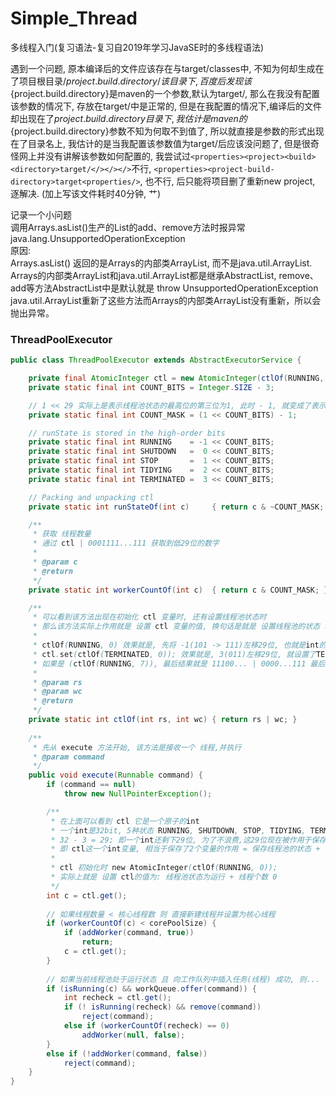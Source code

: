 # Simple_Thread
多线程入门(复习语法-复习自2019年学习JavaSE时的多线程语法)

遇到一个问题, 原本编译后的文件应该存在与target/classes中, 不知为何却生成在了项目根目录/${project.build.directory}/该目录下, 
百度后发现该${project.build.directory}是maven的一个参数,默认为target/, 那么在我没有配置该参数的情况下, 存放在target/中是正常的,
但是在我配置的情况下,编译后的文件却出现在了${project.build.directory}目录下, 我估计是maven的${project.build.directory}参数不知为何取不到值了,
所以就直接是参数的形式出现在了目录名上, 我估计的是当我配置该参数值为target/后应该没问题了, 但是很奇怪网上并没有讲解该参数如何配置的,
我尝试过`<properties><project><build><directory>target/</></></>`不行, `<properties><project-build-directory>target<properties/>`,
也不行, 后只能将项目删了重新new project, 逐解决. (加上写该文件耗时40分钟, 艹)

记录一个小问题  
调用Arrays.asList()生产的List的add、remove方法时报异常 java.lang.UnsupportedOperationException  
原因:  
Arrays.asList() 返回的是Arrays的内部类ArrayList, 而不是java.util.ArrayList.  
Arrays的内部类ArrayList和java.util.ArrayList都是继承AbstractList, remove、add等方法AbstractList中是默认就是 throw UnsupportedOperationException  
java.util.ArrayList重新了这些方法而Arrays的内部类ArrayList没有重新，所以会抛出异常。


### ThreadPoolExecutor
```java
public class ThreadPoolExecutor extends AbstractExecutorService {

    private final AtomicInteger ctl = new AtomicInteger(ctlOf(RUNNING, 0));
    private static final int COUNT_BITS = Integer.SIZE - 3;

    // 1 << 29 实际上是表示线程池状态的最高位的第三位为1, 此时 - 1, 就变成了表示线程状态的最高3位为0, 表示线程数量的低29位为全1 (该操作 HashMap中也出现过)
    private static final int COUNT_MASK = (1 << COUNT_BITS) - 1;

    // runState is stored in the high-order bits
    private static final int RUNNING    = -1 << COUNT_BITS;
    private static final int SHUTDOWN   =  0 << COUNT_BITS;
    private static final int STOP       =  1 << COUNT_BITS;
    private static final int TIDYING    =  2 << COUNT_BITS;
    private static final int TERMINATED =  3 << COUNT_BITS;

    // Packing and unpacking ctl
    private static int runStateOf(int c)     { return c & ~COUNT_MASK; }

    /**
     * 获取 线程数量
     * 通过 ctl | 0001111...111 获取到低29位的数字
     *
     * @param c
     * @return
     */
    private static int workerCountOf(int c)  { return c & COUNT_MASK; }

    /**
     * 可以看到该方法出现在初始化 ctl 变量时, 还有设置线程池状态时
     * 那么该方法实际上作用就是 设置 ctl 变量的值, 换句话是就是 设置线程池的状态 和 线程个数
     * 
     * ctlOf(RUNNING, 0) 效果就是, 先将 -1(101 -> 111)左移29位, 也就是int的最高3位, 然后位运算 | 0, 那么得到的结果就是 最高3位设置为了RUNNING,剩下29位都是0表示线程个数
     * ctl.set(ctlOf(TERMINATED, 0)); 效果就是, 3(011)左移29位, 就设置了TERMINATED, 011 | 0, 最后结果就是 01100..., 
     * 如果是 (ctlOf(RUNNING, 7)), 最后结果就是 11100... | 0000...111 最后结果就是 1110000...0000111 即表示RUNNING, 线程数7
     * 
     * @param rs
     * @param wc
     * @return
     */
    private static int ctlOf(int rs, int wc) { return rs | wc; }
    
    /**
     * 先从 execute 方法开始, 该方法是接收一个 线程,并执行
     * @param command
     */
    public void execute(Runnable command) {
        if (command == null)
            throw new NullPointerException();

        /**
         * 在上面可以看到 ctl 它是一个原子的int
         * 一个int是32bit, 5种状态 RUNNING, SHUTDOWN, STOP, TIDYING, TERMINATED 实际上只需要3bit 表示; 即 111 = -1 ~ 011 = 3;
         * 32 - 3 = 29; 即一个int还剩下29位, 为了不浪费,这29位现在被作用于保存线程的个数
         * 即 ctl这一个int变量, 相当于保存了2个变量的作用 = 保存线程池的状态 + 线程的个数
         * 
         * ctl 初始化时 new AtomicInteger(ctlOf(RUNNING, 0));
         * 实际上就是 设置 ctl的值为: 线程池状态为运行 + 线程个数 0
         */
        int c = ctl.get();
        
        // 如果线程数量 < 核心线程数 则 直接新建线程并设置为核心线程
        if (workerCountOf(c) < corePoolSize) {
            if (addWorker(command, true))
                return;
            c = ctl.get();
        }
        
        // 如果当前线程池处于运行状态 且 向工作队列中插入任务(线程) 成功, 则...
        if (isRunning(c) && workQueue.offer(command)) {
            int recheck = ctl.get();
            if (! isRunning(recheck) && remove(command))
                reject(command);
            else if (workerCountOf(recheck) == 0)
                addWorker(null, false);
        }
        else if (!addWorker(command, false))
            reject(command);
    }
}
```
